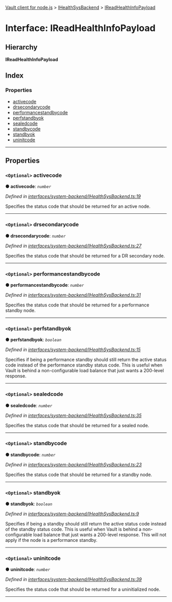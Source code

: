 [Vault client for node.js](../README.md) > [IHealthSysBackend](../modules/ihealthsysbackend.md) > [IReadHealthInfoPayload](../interfaces/ihealthsysbackend.ireadhealthinfopayload.md)

# Interface: IReadHealthInfoPayload

## Hierarchy

**IReadHealthInfoPayload**

## Index

### Properties

* [activecode](ihealthsysbackend.ireadhealthinfopayload.md#activecode)
* [drsecondarycode](ihealthsysbackend.ireadhealthinfopayload.md#drsecondarycode)
* [performancestandbycode](ihealthsysbackend.ireadhealthinfopayload.md#performancestandbycode)
* [perfstandbyok](ihealthsysbackend.ireadhealthinfopayload.md#perfstandbyok)
* [sealedcode](ihealthsysbackend.ireadhealthinfopayload.md#sealedcode)
* [standbycode](ihealthsysbackend.ireadhealthinfopayload.md#standbycode)
* [standbyok](ihealthsysbackend.ireadhealthinfopayload.md#standbyok)
* [uninitcode](ihealthsysbackend.ireadhealthinfopayload.md#uninitcode)

---

## Properties

<a id="activecode"></a>

### `<Optional>` activecode

**● activecode**: *`number`*

*Defined in [interfaces/system-backend/IHealthSysBackend.ts:19](https://github.com/theogravity/vault-tacular/blob/cbfbab1/src/interfaces/system-backend/IHealthSysBackend.ts#L19)*

Specifies the status code that should be returned for an active node.

___
<a id="drsecondarycode"></a>

### `<Optional>` drsecondarycode

**● drsecondarycode**: *`number`*

*Defined in [interfaces/system-backend/IHealthSysBackend.ts:27](https://github.com/theogravity/vault-tacular/blob/cbfbab1/src/interfaces/system-backend/IHealthSysBackend.ts#L27)*

Specifies the status code that should be returned for a DR secondary node.

___
<a id="performancestandbycode"></a>

### `<Optional>` performancestandbycode

**● performancestandbycode**: *`number`*

*Defined in [interfaces/system-backend/IHealthSysBackend.ts:31](https://github.com/theogravity/vault-tacular/blob/cbfbab1/src/interfaces/system-backend/IHealthSysBackend.ts#L31)*

Specifies the status code that should be returned for a performance standby node.

___
<a id="perfstandbyok"></a>

### `<Optional>` perfstandbyok

**● perfstandbyok**: *`boolean`*

*Defined in [interfaces/system-backend/IHealthSysBackend.ts:15](https://github.com/theogravity/vault-tacular/blob/cbfbab1/src/interfaces/system-backend/IHealthSysBackend.ts#L15)*

Specifies if being a performance standby should still return the active status code instead of the performance standby status code. This is useful when Vault is behind a non-configurable load balance that just wants a 200-level response.

___
<a id="sealedcode"></a>

### `<Optional>` sealedcode

**● sealedcode**: *`number`*

*Defined in [interfaces/system-backend/IHealthSysBackend.ts:35](https://github.com/theogravity/vault-tacular/blob/cbfbab1/src/interfaces/system-backend/IHealthSysBackend.ts#L35)*

Specifies the status code that should be returned for a sealed node.

___
<a id="standbycode"></a>

### `<Optional>` standbycode

**● standbycode**: *`number`*

*Defined in [interfaces/system-backend/IHealthSysBackend.ts:23](https://github.com/theogravity/vault-tacular/blob/cbfbab1/src/interfaces/system-backend/IHealthSysBackend.ts#L23)*

Specifies the status code that should be returned for a standby node.

___
<a id="standbyok"></a>

### `<Optional>` standbyok

**● standbyok**: *`boolean`*

*Defined in [interfaces/system-backend/IHealthSysBackend.ts:9](https://github.com/theogravity/vault-tacular/blob/cbfbab1/src/interfaces/system-backend/IHealthSysBackend.ts#L9)*

Specifies if being a standby should still return the active status code instead of the standby status code. This is useful when Vault is behind a non-configurable load balance that just wants a 200-level response. This will not apply if the node is a performance standby.

___
<a id="uninitcode"></a>

### `<Optional>` uninitcode

**● uninitcode**: *`number`*

*Defined in [interfaces/system-backend/IHealthSysBackend.ts:39](https://github.com/theogravity/vault-tacular/blob/cbfbab1/src/interfaces/system-backend/IHealthSysBackend.ts#L39)*

Specifies the status code that should be returned for a uninitialized node.

___

